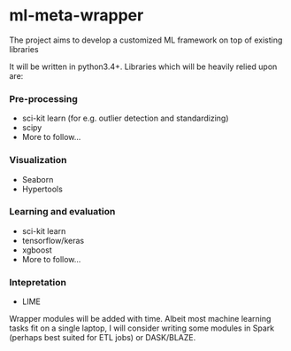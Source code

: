 # ml-meta-wrapper
The project aims to develop a customized ML framework on top of existing libraries 

It will be written in python3.4+. Libraries which will be heavily relied upon are:

### Pre-processing
* sci-kit learn (for e.g. outlier detection and standardizing)
* scipy
* More to follow...

### Visualization
* Seaborn
* Hypertools

### Learning and evaluation
* sci-kit learn
* tensorflow/keras
* xgboost
* More to follow...

### Intepretation
* LIME

Wrapper modules will be added with time. Albeit most machine learning tasks fit on a single laptop, I will consider writing some modules in Spark (perhaps best suited for ETL jobs) or DASK/BLAZE. 
